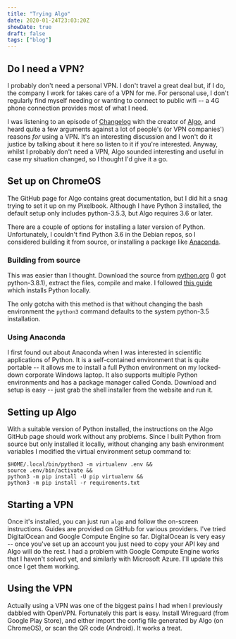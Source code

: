 ```yaml
---
title: "Trying Algo"
date: 2020-01-24T23:03:20Z
showDate: true
draft: false
tags: ["blog"]
---
```


## Do I need a VPN?

I probably don't need a personal VPN. I don't travel a great deal but, if I do, the company I work for takes care of a VPN for me. For personal use, I don't regularly find myself needing or wanting to connect to public wifi -- a 4G phone connection provides most of what I need.

I was listening to an episode of [Changelog](https://changelog.com/podcast/377) with the creator of [Algo](https://github.com/trailofbits/algo), and heard quite a few arguments against a lot of people's (or VPN companies') reasons *for* using a VPN. It's an interesting discussion and I won't do it justice by talking about it here so listen to it if you're interested. Anyway, whilst I probably don't need a VPN, Algo sounded interesting and useful in case my situation changed, so I thought I'd give it a go.

## Set up on ChromeOS

The GitHub page for Algo contains great documentation, but I did hit a snag trying to set it up on my Pixelbook. Although I have Python 3 installed, the default setup only includes python-3.5.3, but Algo requires 3.6 or later. 

There are a couple of options for installing a later version of Python. Unfortunately, I couldn't find Python 3.6 in the Debian repos, so I considered building it from source, or installing a package like [Anaconda](https://www.anaconda.com/).

### Building from source

This was easier than I thought. Download the source from [python.org](https://www.python.org) (I got python-3.8.1), extract the files, compile and make. I followed [this guide](https://gist.github.com/uogbuji/435d86684894997dc3d8d46da7da1ea9) which installs Python locally.

The only gotcha with this method is that without changing the bash environment the `python3` command defaults to the system python-3.5 installation.

### Using Anaconda

I first found out about Anaconda when I was interested in scientific applications of Python. It is a self-contained environment that is quite portable -- it allows me to install a full Python environment on my locked-down corporate Windows laptop. It also supports multiple Python environments and has a package manager called Conda. Download and setup is easy -- just grab the shell installer from the website and run it. 

## Setting up Algo

With a suitable version of Python installed, the instructions on the Algo GitHub page should work without any problems. Since I built Python from source but only installed it locally, without changing any bash environment variables I modified the virtual environment setup command to:

```
$HOME/.local/bin/python3 -m virtualenv .env &&
source .env/bin/activate &&
python3 -m pip install -U pip virtualenv &&
python3 -m pip install -r requirements.txt
```

## Starting a VPN

Once it's installed, you can just run `algo` and follow the on-screen instructions. Guides are provided on GitHub for various providers. I've tried DigitalOcean and Google Compute Engine so far. DigitalOcean is very easy -- once you've set up an account you just need to copy your API key and Algo will do the rest. I had a problem with Google Compute Engine works that I haven't solved yet, and similarly with Microsoft Azure. I'll update this once I get them working.

## Using the VPN

Actually using a VPN was one of the biggest pains I had when I previously dabbled with OpenVPN. Fortunately this part is easy. Install Wireguard (from Google Play Store), and either import the config file generated by Algo (on ChromeOS), or scan the QR code (Android). It works a treat.